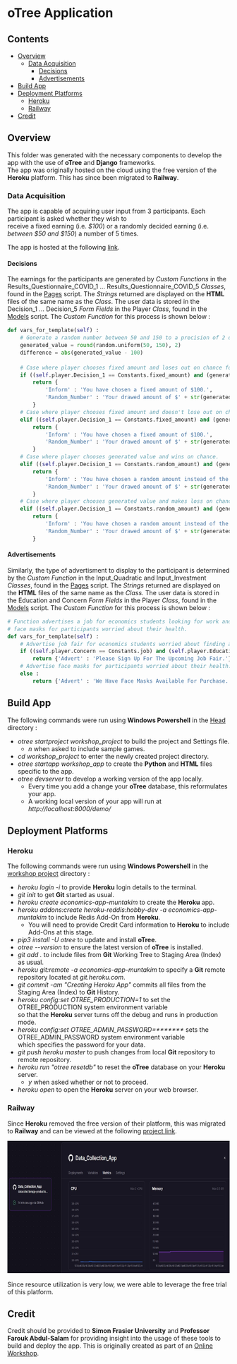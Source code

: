 # oTree Application

## Contents
* [Overview](#Overview)
    * [Data Acquisition](#Data-Acquisition)
        * [Decisions](#Decisions)
        * [Advertisements](#Advertisements)
* [Build App](#Build-App)
* [Deployment Platforms](#Deployment-Platforms)
    * [Heroku](#Heroku)
    * [Railway](#Railway)
* [Credit](#Credit)

## Overview
This folder was generated with the necessary components to develop the app with the use of <b>oTree</b> and <b>Django</b> frameworks.</br>
The app was originally hosted on the cloud using the free version of the <b>Heroku</b> platform. This has since been migrated to <b>Railway</b>.

### Data Acquisition
The app is capable of acquiring user input from 3 participants. Each participant is asked whether they wish to</br>
receive a fixed earning (i.e. <i>$100</i>) or a randomly decided earning (i.e. <i>between $50 and $150</i>) a number of 5 times.

The app is hosted at the following <a href = "https://datacollectionapp-production.up.railway.app/">link</a>.

#### Decisions
The earnings for the participants are generated by <i>Custom Functions</i> in the Results_Questionnaire_COVID_1 ... Results_Questionnaire_COVID_5 <i>Classes</i>, found in the <a href = "workshop_app/pages.py">Pages</a> script. The <i>Strings</i> returned are displayed on the <b>HTML</b> files of the same name as the  <i>Class</i>. The user data is stored in the Decision_1 ... Decision_5 <i>Form Fields</i> in the Player <i>Class</i>, found in the <a href = "workshop_app/models.py">Models</a> script. The <i>Custom Function</i> for this process is shown below :

```python
def vars_for_template(self) :
    # Generate a random number between 50 and 150 to a precision of 2 decimal points.
    generated_value = round(random.uniform(50, 150), 2)
    difference = abs(generated_value - 100)

    # Case where player chooses fixed amount and loses out on chance for generated value.
    if ((self.player.Decision_1 == Constants.fixed_amount) and (generated_value > 100)) :
        return {
            'Inform' : 'You have chosen a fixed amount of $100.',
            'Random_Number' : 'Your drawed amount of $' + str(generated_value) + ' would have been greater than the constant amount of $100 by $' + str(round(difference, 2)) + '.'
        }
    # Case where player chooses fixed amount and doesn't lose out on chance for generated value.
    elif ((self.player.Decision_1 == Constants.fixed_amount) and (generated_value < 100)) :
        return {
            'Inform' : 'You have chosen a fixed amount of $100.',
            'Random_Number' : 'Your drawed amount of $' + str(generated_value) + ' would have been less than the constant amount of $100 by $' + str(round(difference, 2)) + '.'
        }
    # Case where player chooses generated value and wins on chance.
    elif ((self.player.Decision_1 == Constants.random_amount) and (generated_value > 100)) :
        return {
            'Inform' : 'You have chosen a random amount instead of the constant amount of $100.',
            'Random_Number' : 'Your drawed amount of $' + str(generated_value) + ' is greater than the constant amount of $100 by $' + str(round(difference, 2)) + '.'
        }
    # Case where player chooses generated value and makes loss on chance.
    elif ((self.player.Decision_1 == Constants.random_amount) and (generated_value < 100)) :
        return {
            'Inform' : 'You have chosen a random amount instead of the constant amount of $100.',
            'Random_Number' : 'Your drawed amount of $' + str(generated_value) + ' is less than the constant amount of $100 by $' + str(round(difference, 2)) + '.'
        }
```

#### Advertisements
Similarly, the type of advertisment to display to the participant is determined by the <i>Custom Function</i> in the Input_Quadratic and Input_Investment <i>Classes</i>, found in the <a href = "workshop_app/pages.py">Pages</a> script. The <i>Strings</i> returned are displayed on the <b>HTML</b> files of the same name as the <i>Class</i>. The user data is stored in the Education and Concern <i>Form Fields</i> in the Player <i>Class</i>, found in the <a href = "workshop_app/models.py">Models</a> script. The <i>Custom Function</i> for this process is shown below :

```python
# Function advertises a job for economics students looking for work and
# face masks for participants worried about their health.
def vars_for_template(self) :
    # Advertise job fair for economics students worried about finding a job.
    if ((self.player.Concern == Constants.job) and (self.player.Education == Constants.economics)) :
        return {'Advert' : 'Please Sign Up For The Upcoming Job Fair.'}
    # Advertise face masks for participants worried about their health.
    else :
        return {'Advert' : 'We Have Face Masks Available For Purchase.'}
```

## Build App
The following commands were run using <b>Windows Powershell</b> in the <a href = "https://github.com/Dipto9999/Data_Collection_App">Head</a> directory :
<ul>
    <li>
        <i>otree startproject workshop_project</i> to build the project and Settings file.
        <ul>
            <li><i>n</i> when asked to include sample games.</li>
        </ul>
    </li>
    <li><i>cd workshop_project</i> to enter the newly created project directory.</li>
    <li><i>otree startapp workshop_app</i> to create the <b>Python</b> and <b>HTML</b> files specific to the app.</li>
    <li>
        <i>otree devserver</i> to develop a working version of the app locally.
        <ul>
            <li>Every time you add a change your <b>oTree</b> database, this reformulates your app.</li>
            <li>A working local version of your app will run at <i>http://localhost:8000/demo/</i></li>
        </ul>
    </li>
</ul>

## Deployment Platforms

### Heroku

The following commands were run using <b>Windows Powershell</b> in the
<a href = "https://github.com/Dipto9999/Data_Collection_App/tree/master/workshop_project">workshop project</a> directory :

<ul>
    <li><i>heroku login -i</i> to provide <b>Heroku</b> login details to the terminal.</li>
    <li><i>git init</i> to get <b>Git</b> started as usual.</li>
    <li><i>heroku create economics-app-muntakim</i> to create the <b>Heroku</b> app.</li>
    <li>
        <i>heroku addons:create heroku-reddis:hobby-dev -a economics-app-muntakim</i> to include Redis Add-On from <b>Heroku</b>.
        <ul>
            <li>You will need to provide Credit Card information to <b>Heroku</b> to include Add-Ons at this stage.</li>
        </ul>
    </li>
    <li><i>pip3 install -U otree</i> to update and install <b>oTree</b>.</li>
    <li><i>otree --version</i> to ensure the latest version of <b>oTree</b> is installed.</li>
    <li><i>git add .</i> to include files from <b>Git</b> Working Tree to Staging Area (Index) as usual.</li>
    <li><i>heroku git:remote -a economics-app-muntakim</i> to specify a <b>Git</b> remote repository located at <i>git.heroku.com</i>.</li>
    <li><i>git commit -am "Creating Heroku App"</i> commits all files from the Staging Area (Index) to <b>Git</b> History.</li>
    <li>
        <i>heroku config:set OTREE_PRODUCTION=1</i> to set the OTREE_PRODUCTION system environment variable</br>
           so that the <b>Heroku</b> server turns off the debug and runs in production mode.
    </li>
    <li>
        <i>heroku config:set OTREE_ADMIN_PASSWORD=*******</i> sets the OTREE_ADMIN_PASSWORD system environment variable</br>
           which specifies the password for your data.
    </li>
    <li><i>git push heroku master</i> to push changes from local <b>Git</b> repository to remote repository.</li>
    <li>
        <i>heroku run "otree resetdb"</i> to reset the <b>oTree</b> database on your <b>Heroku</b> server.
        <ul>
            <li><i>y</i> when asked whether or not to proceed.</li>
        </ul>
    </li>
    <li><i>heroku open</i> to open the <b>Heroku</b> server on your web browser.</li>
</ul>

### Railway

Since <b>Heroku</b> removed the free version of their platform, this was migrated to <b>Railway</b> and can be viewed at the following [project link](https://railway.app/project/2b1fb326-de9e-4d25-b02b-a03504509acd).

<div align="center">
    <img src="figures/railway_usage.jpg" width=650 height=300 title="Railway CPU & Memory Usage">
</div>

Since resource utilization is very low, we were able to leverage the free trial of this platform.

## Credit
Credit should be provided to <b>Simon Frasier University</b> and <b>Professor Farouk Abdul-Salam</b> for providing
insight into the usage of these tools to build and deploy the app. This is originally created as part of an
<a href = "https://sites.google.com/view/farouk-abdul-salam/my-teaching-workshop/workshop?authuser=0">Online Workshop</a>.